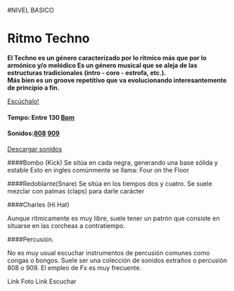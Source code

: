 #NIVEL BASICO


# Ritmo Techno 

**El Techno es un género caracterizado por lo rítmico más que por lo armónico y/o melódico
Es un género musical que se aleja de las estructuras tradicionales (intro - coro - estrofa, etc.).  
Más bien es un groove repetitivo que va evolucionando interesantemente de principio a fin.**

[Escúchalo!](https://www.youtube.com/user/Quakeschranzer666)


#### Tempo: Entre 130  [Bpm](http://es.wikipedia.org/wiki/Pulsaciones_por_minuto) 
#### Sonidos:[808](http://es.wikipedia.org/wiki/Roland_TR-808) [909](http://es.wikipedia.org/wiki/Roland_TR-909)
[Descargar sonidos](http://samples.kb6.de/downloads_snare_drum.php)


####Bombo (Kick)
Se sitúa en cada negra, generando una base sólida y estable
Esto en ingles comúnmente se llama: Four on the Floor  


####Redoblante(Snare)
Se sitúa en los tiempos dos y cuatro. 
Se suele mezclar con palmas (claps) para darle carácter 


####Charles (Hi Hat)

Aunque rítmicamente es muy libre, suele tener un patrón que consiste en situarse en las corcheas a contratiempo.


####Percusión.

No es muy usual escuchar instrumentos de percusión comunes como congas o bongos. 
Suele ser una colección de sonidos extraños o percusión 808 o 909. El empleo de Fx es muy frecuente.  


Link Foto
Link Escuchar

